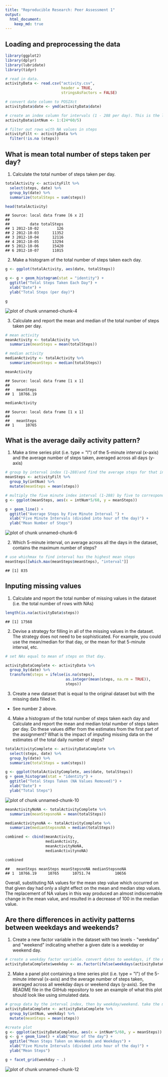 ```yaml
---
title: "Reproducible Research: Peer Assessment 1"
output: 
  html_document:
    keep_md: true
---
```



## Loading and preprocessing the data


```r
library(ggplot2)
library(dplyr)
library(lubridate)
library(tidyr)
```



```r
# read in data. 
activityData <- read.csv("activity.csv", 
                         header = TRUE, 
                         stringsAsFactors = FALSE)

# convert date column to POSIXct
activityData$date <- ymd(activityData$date)

# create an index column for intervals (1 - 288 per day). This is the least fussy way I discovered to allow for continuous graphing without R focing lines between gaps from 55s and 1m
activityData$intNum <- 1:(24*60/5)

# filter out rows with NA values in steps
activityFilt <- activityData %>%
  filter(!is.na (steps))
```


## What is mean total number of steps taken per day?

1. Calculate the total number of steps taken per day. 

```r
totalActivity <- activityFilt %>%
  select(steps, date) %>%
  group_by(date) %>%
  summarize(totalSteps = sum(steps))

head(totalActivity)
```

```
## Source: local data frame [6 x 2]
## 
##         date totalSteps
## 1 2012-10-02        126
## 2 2012-10-03      11352
## 3 2012-10-04      12116
## 4 2012-10-05      13294
## 5 2012-10-06      15420
## 6 2012-10-07      11015
```

2. Make a histogram of the total number of steps taken each day.


```r
g <- ggplot(totalActivity, aes(date, totalSteps))

g <- g + geom_histogram(stat = "identity") + 
  ggtitle("Total Steps Taken Each Day") +
  xlab("Date") + 
  ylab("Total Steps (per day)")

g
```

![plot of chunk unnamed-chunk-4](figure/unnamed-chunk-4-1.png) 

3. Calculate and report the mean and median of the total number of steps taken per day.


```r
# mean activity
meanActivity <- totalActivity %>%
  summarize(meanSteps = mean(totalSteps))

# median activity
medianActivity <- totalActivity %>%
  summarize(meanSteps = median(totalSteps))

meanActivity 
```

```
## Source: local data frame [1 x 1]
## 
##   meanSteps
## 1  10766.19
```

```r
medianActivity
```

```
## Source: local data frame [1 x 1]
## 
##   meanSteps
## 1     10765
```



## What is the average daily activity pattern?

1. Make a time series plot (i.e. type = "l") of the 5-minute interval (x-axis) and the average number of steps taken, averaged across all days (y-axis)


```r
# group by interval index (1-288)and find the average steps for that interval over all included days. 
meanSteps <- activityFilt %>%
  group_by(intNum) %>%
  mutate(meanSteps = mean(steps))

# multiply the five minute index interval (1-288) by five to correspond with five minute interval, then divide by sixty to convert to hours for a nice x axis timeline.
g <- ggplot(meanSteps, aes(x = intNum*5/60, y = meanSteps))

g + geom_line() + 
  ggtitle("Average Steps by Five Minute Interval ") + 
  xlab("Five Minute Intervals (divided into hour of the day)") + 
  ylab("Mean Number of Steps")
```

![plot of chunk unnamed-chunk-6](figure/unnamed-chunk-6-1.png) 

2. Which 5-minute interval, on average across all the days in the dataset, contains the maximum number of steps?


```r
# use whichmax to find interval has the highest mean steps
meanSteps[[which.max(meanSteps$meanSteps), "interval"]]
```

```
## [1] 835
```



## Inputing missing values

1. Calculate and report the total number of missing values in the dataset (i.e. the total number of rows with NAs)


```r
length(is.na(activityData$steps))
```

```
## [1] 17568
```

2. Devise a strategy for filling in all of the missing values in the dataset. The strategy does not need to be sophisticated. For example, you could use the mean/median for that day, or the mean for that 5-minute interval, etc.


```r
# set NAs equal to mean of steps on that day. 

activityDataComplete <- activityData %>%
  group_by(date) %>%
  transform(steps = ifelse(is.na(steps), 
                           as.integer(mean(steps, na.rm = TRUE)),
                           steps))
```


3. Create a new dataset that is equal to the original dataset but with the missing data filled in.

- See number 2 above.

4. Make a histogram of the total number of steps taken each day and Calculate and report the mean and median total number of steps taken per day. Do these values differ from the estimates from the first part of the assignment? What is the impact of imputing missing data on the estimates of the total daily number of steps?


```r
totalActivityComplete <- activityDataComplete %>%
  select(steps, date) %>%
  group_by(date) %>%
  summarize(totalSteps = sum(steps))

g <- ggplot(totalActivityComplete, aes(date, totalSteps))
g + geom_histogram(stat = "identity") +
  ggtitle("Total Steps Taken (NA Values Removed)") +
  xlab("Date") +
  ylab("Total Steps")
```

![plot of chunk unnamed-chunk-10](figure/unnamed-chunk-10-1.png) 

```r
meanActivityNoNA <- totalActivityComplete %>%
  summarize(meanStepsnoNA = mean(totalSteps))

medianActivitynoNA <- totalActivityComplete %>%
  summarize(medianStepsnoNA = median(totalSteps))

combined <- cbind(meanActivity, 
                  medianActivity, 
                  meanActivityNoNA, 
                  medianActivitynoNA)

combined
```

```
##   meanSteps meanSteps meanStepsnoNA medianStepsnoNA
## 1  10766.19     10765      10751.74           10656
```

Overall, substituting NA values for the mean step value which occurred on that given day had only a slight effect on the mean and median step values. The replacement of NA values in this way produced an almost indiscernable change in the mean value, and resulted in a decrease of 100 in the median value. 


## Are there differences in activity patterns between weekdays and weekends?

1. Create a new factor variable in the dataset with two levels - "weekday" and "weekend" indicating whether a given date is a weekday or weekend day.


```r
# create a weekday factor variable. convert dates to weekdays, if the name is now "Saturday" or "Sunday", label as "Weekend", otherwise, "Weekday"
activityDataComplete$weekday <- as.factor(ifelse(weekdays(activityDataComplete$date) %in% c("Saturday","Sunday"), "Weekend", "Weekday")) 
```


2. Make a panel plot containing a time series plot (i.e. type = "l") of the 5-minute interval (x-axis) and the average number of steps taken, averaged across all weekday days or weekend days (y-axis). See the README file in the GitHub repository to see an example of what this plot should look like using simulated data.


```r
# group data by the interval index, then by weekday/weekend. take the mean of that interval index (in the weekday/weekend groups)
activityDataComplete <- activityDataComplete %>% 
  group_by(intNum, weekday) %>%
  mutate(meanSteps = mean(steps))

#create plot
g <- ggplot(activityDataComplete, aes(x = intNum*5/60, y = meanSteps))
g <- g + geom_line() + xlab("Hour of the day") + 
  ggtitle("Mean Steps Taken on Weekends and Weekdays") +
  xlab("Five Minute Intervals (divided into hour of the day)") + 
  ylab("Mean Steps")

g + facet_grid(weekday ~ .)
```

![plot of chunk unnamed-chunk-12](figure/unnamed-chunk-12-1.png) 

